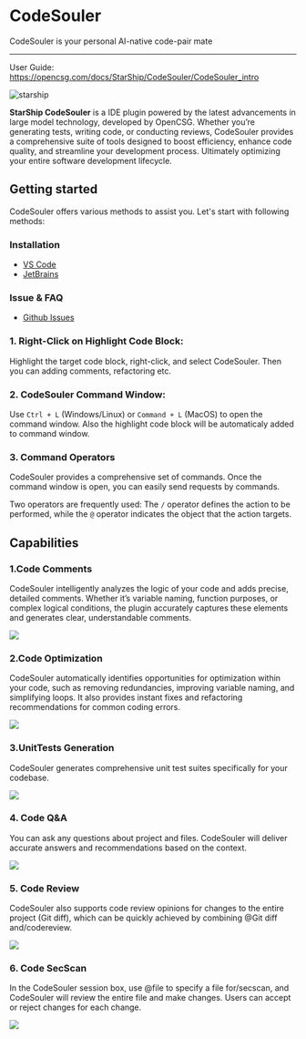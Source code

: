 # CodeSouler
CodeSouler is your personal AI-native code-pair mate
___

User Guide: https://opencsg.com/docs/StarShip/CodeSouler/CodeSouler_intro

![starship](https://starship-api.opencsg.com:6443/starship-ide-extension/readme.png)

**StarShip CodeSouler** is a IDE plugin powered by the latest advancements in large model technology, developed by OpenCSG. Whether you’re generating tests, writing code, or conducting reviews, CodeSouler provides a comprehensive suite of tools designed to boost efficiency, enhance code quality, and streamline your development process. Ultimately optimizing your entire software development lifecycle.

## Getting started

CodeSouler offers various methods to assist you. Let's start with following methods:

### **Installation**
- [VS Code](https://marketplace.visualstudio.com/items?itemName=OpenCSG.codesouler)
- [JetBrains](https://plugins.jetbrains.com/plugin/24737-codesouler?noRedirect=true)

### **Issue & FAQ**
- [Github Issues](https://github.com/OpenCSGs/CodeSouler/issues)

### 1. **Right-Click on Highlight Code Block:**

Highlight the target code block, right-click, and select CodeSouler. Then you can adding comments, refactoring etc.

### 2. CodeSouler Command Window:

Use `Ctrl + L` (Windows/Linux) or `Command + L` (MacOS) to open the command window. Also the highlight code block will be automaticaly added to command window.

### **3. Command Operators**

CodeSouler provides a comprehensive set of commands. Once the command window is open, you can easily send requests by commands.

Two operators are frequently used: The `/` operator defines the action to be performed, while the `@` operator indicates the object that the action targets.

## Capabilities

### **1.Code Comments**

CodeSouler intelligently analyzes the logic of your code and adds precise, detailed comments. Whether it’s variable naming, function purposes, or complex logical conditions, the plugin accurately captures these elements and generates clear, understandable comments.

![](https://opencsg-portal-prd.oss-cn-beijing.aliyuncs.com/admin-photo/150ac867-6cc8-45f9-945e-dc1f5ad38f7a)

### 2.Code Optimization

CodeSouler automatically identifies opportunities for optimization within your code, such as removing redundancies, improving variable naming, and simplifying loops. It also provides instant fixes and refactoring recommendations for common coding errors.

![](https://opencsg-portal-prd.oss-cn-beijing.aliyuncs.com/admin-photo/d160009e-5c5c-4bff-86ba-91cc04a89aa9)

### **3.UnitTests Generation**

CodeSouler generates comprehensive unit test suites specifically for your codebase.

![](https://opencsg-portal-prd.oss-cn-beijing.aliyuncs.com/admin-photo/7ef97f01-dbef-4754-a94b-a7d04cf56bf3)

### **4. Code Q&A**

You can ask any questions about project and files. CodeSouler will deliver accurate answers and recommendations based on the context.

![](https://opencsg-portal-prd.oss-cn-beijing.aliyuncs.com/admin-photo/1976565d-a5ea-437a-8e6c-0003245d0cf8)

### **5. Code Review**

CodeSouler also supports code review opinions for changes to the entire project (Git diff), which can be quickly achieved by combining @Git diff and/codereview.

![](https://opencsg-portal-prd.oss-cn-beijing.aliyuncs.com/admin-photo/304d4b84-006f-4ef6-b9f2-e2b1faf94ac1)

### **6. Code SecScan**

In the CodeSouler session box, use @file to specify a file for/secscan, and CodeSouler will review the entire file and make changes. Users can accept or reject changes for each change.

![](https://opencsg-portal-prd.oss-cn-beijing.aliyuncs.com/admin-photo/3b8942a5-b751-45ab-b01a-82375d604a0b)


